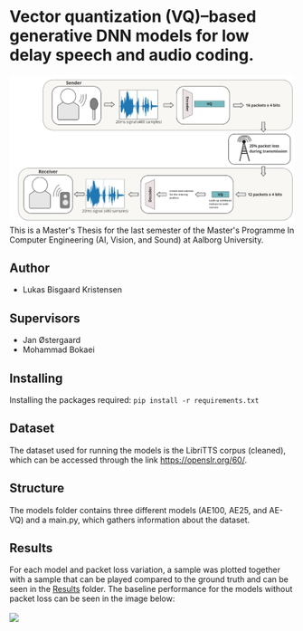 # Vector quantization (VQ)–based generative DNN models for low delay speech and audio coding.
![](Figures/concept_model.jpg)
This is a Master's Thesis for the last semester of the Master's Programme In Computer Engineering (AI, Vision, and Sound) at Aalborg University.

## Author
- Lukas Bisgaard Kristensen

## Supervisors
- Jan Østergaard
- Mohammad Bokaei

## Installing

Installing the packages required:
```pip install -r requirements.txt```

## Dataset

The dataset used for running the models is the LibriTTS corpus (cleaned), which can be accessed through the link https://openslr.org/60/.

## Structure

The models folder contains three different models (AE100, AE25, and AE-VQ) and a main.py, which gathers information about the dataset.

## Results
For each model and packet loss variation, a sample was plotted together with a sample that can be played compared to the ground truth and can be seen in the [Results](Results) folder.
The baseline performance for the models without packet loss can be seen in the image below:\
<br>
![](Figures/BIT_MSE_MODELS.png)
